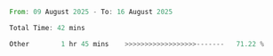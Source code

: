 <!--START_SECTION:waka-->

```rust
From: 09 August 2025 - To: 16 August 2025

Total Time: 42 mins

Other        1 hr 45 mins    >>>>>>>>>>>>>>>>>>-------   71.22 %
```

<!--END_SECTION:waka-->
